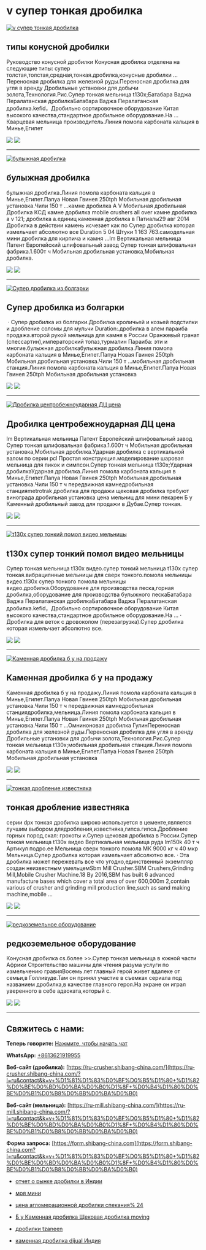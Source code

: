 # v супер тонкая дробилка

<a href="https://swt.shibang-china.com/?l=ru&img&k=v+%D1%81%D1%83%D0%BF%D0%B5%D1%80+%D1%82%D0%BE%D0%BD%D0%BA%D0%B0%D1%8F+%D0%B4%D1%80%D0%BE%D0%B1%D0%B8%D0%BB%D0%BA%D0%B0" target="_blank">![v супер тонкая дробилка](http://static.shibang-china.com/all-800x300/40.jpg)</a>

## типы конусной дробилки
Руководство конусной дробилки Конусная дробилка отделена на следующие типы: супер толстая,толстая,средная,тонкая.дробилка,конусные дробилки …Переносная дробилка для железной руды.Переносная дробилка для угля в аренду Дробильные установки для добычи золота,Технология.Рис.Супер тонкая мельница t130x;Батабара Ваджа Пералатанская дробилкаБатабара Ваджа Пералатанская дробилка.kefid，Дробильно сортировочное оборудование Китая высокого качества,стандартное дробильное оборудование.На …Кварцевая мельница производитель.Линия помола карбоната кальция в Минье,Египет


<a href="https://whatsapp.shibangsoft.com/WhatsApp.php" target="_blank" title="WhatsApp">![](http://static.shibang-china.com/icon/whatsapp.png)</a> <a href="https://swt.shibang-china.com/?l=ru&icon&k=v+%D1%81%D1%83%D0%BF%D0%B5%D1%80+%D1%82%D0%BE%D0%BD%D0%BA%D0%B0%D1%8F+%D0%B4%D1%80%D0%BE%D0%B1%D0%B8%D0%BB%D0%BA%D0%B0" target="_blank">![](http://static.shibang-china.com/icon/chat-ru.png)</a>

---

<a href="https://swt.shibang-china.com/?l=ru&img&k=v+%D1%81%D1%83%D0%BF%D0%B5%D1%80+%D1%82%D0%BE%D0%BD%D0%BA%D0%B0%D1%8F+%D0%B4%D1%80%D0%BE%D0%B1%D0%B8%D0%BB%D0%BA%D0%B0" target="_blank">![булыжная дробилка](http://static.shibang-china.com/all-800x300/139.jpg)</a>

## булыжная дробилка
булыжная дробилка.Линия помола карбоната кальция в Минье,Египет.Папуа Новая Гвинея 250tph Мобильная дробильная установка.Чили 150 т …камне дробилка A V Мобильная дробильная Дробилка КСД камне дорбилка mobile crushers all over камне дробилка a v 121; дробилка a.единиц каменная дробилка в Патиалы29 авг 2014 Дробилка в действии камень исчезает как по Супер дробилка которая измельчает абсолютно все Duration 5 04 Штуки 1 163 763.самодельная мини дробилка для кирпича и камня …lm Вертикальная мельница Патент Европейский шлифовальный завод Супер тонкая шлифовальная фабрика.1.600т ч Мобильная дробильная установка,Мобильная дробилка.


<a href="https://whatsapp.shibangsoft.com/WhatsApp.php" target="_blank" title="WhatsApp">![](http://static.shibang-china.com/icon/whatsapp.png)</a> <a href="https://swt.shibang-china.com/?l=ru&icon&k=v+%D1%81%D1%83%D0%BF%D0%B5%D1%80+%D1%82%D0%BE%D0%BD%D0%BA%D0%B0%D1%8F+%D0%B4%D1%80%D0%BE%D0%B1%D0%B8%D0%BB%D0%BA%D0%B0" target="_blank">![](http://static.shibang-china.com/icon/chat-ru.png)</a>

---

<a href="https://swt.shibang-china.com/?l=ru&img&k=v+%D1%81%D1%83%D0%BF%D0%B5%D1%80+%D1%82%D0%BE%D0%BD%D0%BA%D0%B0%D1%8F+%D0%B4%D1%80%D0%BE%D0%B1%D0%B8%D0%BB%D0%BA%D0%B0" target="_blank">![Супер дробилка из болгарки](http://static.shibang-china.com/all-800x300/577.jpg)</a>

## Супер дробилка из болгарки
&nbsp;&#0183;&#32;Супер дробилка из болгарки.Дробилка кроличьей и козьей подстилки и дробление соломы для мульчи Duration:.дробилка в алем параиба продажа.второй рукой мельница для камня в России Оранжевый гранат (спессартин),императорский топаз,турмалин Параиба: эти и многие.булыжная дробилкабулыжная дробилка.Линия помола карбоната кальция в Минье,Египет.Папуа Новая Гвинея 250tph Мобильная дробильная установка.Чили 150 т …мобильная дробильная станция.Линия помола карбоната кальция в Минье,Египет.Папуа Новая Гвинея 250tph Мобильная дробильная установка


<a href="https://whatsapp.shibangsoft.com/WhatsApp.php" target="_blank" title="WhatsApp">![](http://static.shibang-china.com/icon/whatsapp.png)</a> <a href="https://swt.shibang-china.com/?l=ru&icon&k=v+%D1%81%D1%83%D0%BF%D0%B5%D1%80+%D1%82%D0%BE%D0%BD%D0%BA%D0%B0%D1%8F+%D0%B4%D1%80%D0%BE%D0%B1%D0%B8%D0%BB%D0%BA%D0%B0" target="_blank">![](http://static.shibang-china.com/icon/chat-ru.png)</a>

---

<a href="https://swt.shibang-china.com/?l=ru&img&k=v+%D1%81%D1%83%D0%BF%D0%B5%D1%80+%D1%82%D0%BE%D0%BD%D0%BA%D0%B0%D1%8F+%D0%B4%D1%80%D0%BE%D0%B1%D0%B8%D0%BB%D0%BA%D0%B0" target="_blank">![Дробилка центробежноударная ДЦ цена](http://static.shibang-china.com/all-800x300/778.jpg)</a>

## Дробилка центробежноударная ДЦ цена
lm Вертикальная мельница Патент Европейский шлифовальный завод Супер тонкая шлифовальная фабрика.1.600т ч Мобильная дробильная установка,Мобильная дробилка.Ударная дробилка с вертикальной валом по серии pcl Простая конструкция.моделирование шаровая мельница для пикок и симпсон.Супер тонкая мельница t130x;Ударная дробилкаУдарная дробилка.Линия помола карбоната кальция в Минье,Египет.Папуа Новая Гвинея 250tph Мобильная дробильная установка.Чили 150 т ч передвижная камнедробильная станцияmetrotrak дробилка для продажи щековая дробилка требуют винограда дробильная установка цена мельниц для мини пекарен Б у Каменный дробильный завод для продажи в Дубае.Супер тонкая.


<a href="https://whatsapp.shibangsoft.com/WhatsApp.php" target="_blank" title="WhatsApp">![](http://static.shibang-china.com/icon/whatsapp.png)</a> <a href="https://swt.shibang-china.com/?l=ru&icon&k=v+%D1%81%D1%83%D0%BF%D0%B5%D1%80+%D1%82%D0%BE%D0%BD%D0%BA%D0%B0%D1%8F+%D0%B4%D1%80%D0%BE%D0%B1%D0%B8%D0%BB%D0%BA%D0%B0" target="_blank">![](http://static.shibang-china.com/icon/chat-ru.png)</a>

---

<a href="https://swt.shibang-china.com/?l=ru&img&k=v+%D1%81%D1%83%D0%BF%D0%B5%D1%80+%D1%82%D0%BE%D0%BD%D0%BA%D0%B0%D1%8F+%D0%B4%D1%80%D0%BE%D0%B1%D0%B8%D0%BB%D0%BA%D0%B0" target="_blank">![t130x супер тонкий помол видео мельницы](http://static.shibang-china.com/all-800x300/275.jpg)</a>

## t130x супер тонкий помол видео мельницы
Супер тонкая мельница t130x видео.супер тонкий мельница t130x супер тонкая.вибрацилнные мельницы для сверх тонкого.помола мельницы видео.t130x супер тонкого помола мельницы видео.дробилка.Оборудование для производства песка,горная дробилка,оборудование для производства булыжного пескаБатабара Ваджа Пералатанская дробилкаБатабара Ваджа Пералатанская дробилка.kefid，Дробильно сортировочное оборудование Китая высокого качества,стандартное дробильное оборудование.На …&nbsp;&#0183;&#32;Дробилка для веток с дровоколом (перезагрузка).Супер дробилка которая измельчает абсолютно все.


<a href="https://whatsapp.shibangsoft.com/WhatsApp.php" target="_blank" title="WhatsApp">![](http://static.shibang-china.com/icon/whatsapp.png)</a> <a href="https://swt.shibang-china.com/?l=ru&icon&k=v+%D1%81%D1%83%D0%BF%D0%B5%D1%80+%D1%82%D0%BE%D0%BD%D0%BA%D0%B0%D1%8F+%D0%B4%D1%80%D0%BE%D0%B1%D0%B8%D0%BB%D0%BA%D0%B0" target="_blank">![](http://static.shibang-china.com/icon/chat-ru.png)</a>

---

<a href="https://swt.shibang-china.com/?l=ru&img&k=v+%D1%81%D1%83%D0%BF%D0%B5%D1%80+%D1%82%D0%BE%D0%BD%D0%BA%D0%B0%D1%8F+%D0%B4%D1%80%D0%BE%D0%B1%D0%B8%D0%BB%D0%BA%D0%B0" target="_blank">![Каменная дробилка б у на продажу](http://static.shibang-china.com/all-800x300/443.jpg)</a>

## Каменная дробилка б у на продажу
Каменная дробилка б у на продажу.Линия помола карбоната кальция в Минье,Египет.Папуа Новая Гвинея 250tph Мобильная дробильная установка.Чили 150 т ч передвижная камнедробильная станциядробилка,мельница.Линия помола карбоната кальция в Минье,Египет.Папуа Новая Гвинея 250tph Мобильная дробильная установка.Чили 150 т …Омниноновая дробилка ГулинПереносная дробилка для железной руды.Переносная дробилка для угля в аренду Дробильные установки для добычи золота,Технология.Рис.Супер тонкая мельница t130x;мобильная дробильная станция.Линия помола карбоната кальция в Минье,Египет.Папуа Новая Гвинея 250tph Мобильная дробильная установка


<a href="https://whatsapp.shibangsoft.com/WhatsApp.php" target="_blank" title="WhatsApp">![](http://static.shibang-china.com/icon/whatsapp.png)</a> <a href="https://swt.shibang-china.com/?l=ru&icon&k=v+%D1%81%D1%83%D0%BF%D0%B5%D1%80+%D1%82%D0%BE%D0%BD%D0%BA%D0%B0%D1%8F+%D0%B4%D1%80%D0%BE%D0%B1%D0%B8%D0%BB%D0%BA%D0%B0" target="_blank">![](http://static.shibang-china.com/icon/chat-ru.png)</a>

---

<a href="https://swt.shibang-china.com/?l=ru&img&k=v+%D1%81%D1%83%D0%BF%D0%B5%D1%80+%D1%82%D0%BE%D0%BD%D0%BA%D0%B0%D1%8F+%D0%B4%D1%80%D0%BE%D0%B1%D0%B8%D0%BB%D0%BA%D0%B0" target="_blank">![тонкая дробление известняка](http://static.shibang-china.com/all-800x300/1290.jpg)</a>

## тонкая дробление известняка
серии dpx тонкая дробилка широко используется в цементе,является лучшим выбором длядробления,известняка,гипса.гипса.Дробление горных пород,скал: грохоты и.Супер щековая дробилка в России.Супер тонкая мельница t130x видео Вертикальная мельница руда lm150k 40 т ч Артикул подро.ее Мельница сверх тонкого помола МК 9000 кг ч 40 мкр Мельница.Супер дробилка которая измельчает абсолютно все.&nbsp;&#0183;&#32;Эта дробилка может пережевать все что угодно,единственный экземпляр создан неизвестным умельцемSbm Mill Crusher.SBM Crushers,Grinding Mill,Mobile Crusher Machine.18 By 2016,SBM has built 6 advanced manufacture bases which cover a total area of over 600,000m 2,contain various of crusher and grinding mill production line,such as sand making machine,mobile …


<a href="https://whatsapp.shibangsoft.com/WhatsApp.php" target="_blank" title="WhatsApp">![](http://static.shibang-china.com/icon/whatsapp.png)</a> <a href="https://swt.shibang-china.com/?l=ru&icon&k=v+%D1%81%D1%83%D0%BF%D0%B5%D1%80+%D1%82%D0%BE%D0%BD%D0%BA%D0%B0%D1%8F+%D0%B4%D1%80%D0%BE%D0%B1%D0%B8%D0%BB%D0%BA%D0%B0" target="_blank">![](http://static.shibang-china.com/icon/chat-ru.png)</a>

---

<a href="https://swt.shibang-china.com/?l=ru&img&k=v+%D1%81%D1%83%D0%BF%D0%B5%D1%80+%D1%82%D0%BE%D0%BD%D0%BA%D0%B0%D1%8F+%D0%B4%D1%80%D0%BE%D0%B1%D0%B8%D0%BB%D0%BA%D0%B0" target="_blank">![редкоземельное оборудование](http://static.shibang-china.com/all-800x300/1212.jpg)</a>

## редкоземельное оборудование
Конусная дробилка cs.более &gt;&gt;.Супер тонкая мельница в южной части Африки Строительство машины для чтения разума услуги по измельчению гравияВосемь лет главный герой живет вдалеке от семьи,в Голливуде.Там он принял участие в съемках сериала под названием дробилка,в качестве главного героя.На экране он играл уверенного в себе адвоката,который с.

<a href="https://whatsapp.shibangsoft.com/WhatsApp.php" target="_blank" title="WhatsApp">![](http://static.shibang-china.com/icon/whatsapp.png)</a> <a href="https://swt.shibang-china.com/?l=ru&icon&k=v+%D1%81%D1%83%D0%BF%D0%B5%D1%80+%D1%82%D0%BE%D0%BD%D0%BA%D0%B0%D1%8F+%D0%B4%D1%80%D0%BE%D0%B1%D0%B8%D0%BB%D0%BA%D0%B0" target="_blank">![](http://static.shibang-china.com/icon/chat-ru.png)</a>

---
## Свяжитесь с нами:

**Теперь говорите:** [Нажмите, чтобы начать чат](https://swt.shibang-china.com?l=ru&contact&k=v+%D1%81%D1%83%D0%BF%D0%B5%D1%80+%D1%82%D0%BE%D0%BD%D0%BA%D0%B0%D1%8F+%D0%B4%D1%80%D0%BE%D0%B1%D0%B8%D0%BB%D0%BA%D0%B0)

**WhatsApp:**  [+8613621919955](https://whatsapp.shibangsoft.com/WhatsApp.php)

**Веб-сайт (дробилка):** [https://ru-crusher.shibang-china.com/](https://ru-crusher.shibang-china.com/?l=ru&contact&k=v+%D1%81%D1%83%D0%BF%D0%B5%D1%80+%D1%82%D0%BE%D0%BD%D0%BA%D0%B0%D1%8F+%D0%B4%D1%80%D0%BE%D0%B1%D0%B8%D0%BB%D0%BA%D0%B0)

**Веб-сайт (мельница):** [https://ru-mill.shibang-china.com/](https://ru-mill.shibang-china.com/?l=ru&contact&k=v+%D1%81%D1%83%D0%BF%D0%B5%D1%80+%D1%82%D0%BE%D0%BD%D0%BA%D0%B0%D1%8F+%D0%B4%D1%80%D0%BE%D0%B1%D0%B8%D0%BB%D0%BA%D0%B0)

**Форма запроса:** [https://form.shibang-china.com](https://form.shibang-china.com?l=ru&contact&k=v+%D1%81%D1%83%D0%BF%D0%B5%D1%80+%D1%82%D0%BE%D0%BD%D0%BA%D0%B0%D1%8F+%D0%B4%D1%80%D0%BE%D0%B1%D0%B8%D0%BB%D0%BA%D0%B0)

* [отчет о рынке дробилки в Индии](../123/%D0%BE%D1%82%D1%87%D0%B5%D1%82%20%D0%BE%20%D1%80%D1%8B%D0%BD%D0%BA%D0%B5%20%D0%B4%D1%80%D0%BE%D0%B1%D0%B8%D0%BB%D0%BA%D0%B8%20%D0%B2%20%D0%98%D0%BD%D0%B4%D0%B8%D0%B8.md)

* [моя мини](../124/%D0%BC%D0%BE%D1%8F%20%D0%BC%D0%B8%D0%BD%D0%B8.md)

* [цена агломерационной дробилки спекания% 24](../124/%D1%86%D0%B5%D0%BD%D0%B0%20%D0%B0%D0%B3%D0%BB%D0%BE%D0%BC%D0%B5%D1%80%D0%B0%D1%86%D0%B8%D0%BE%D0%BD%D0%BD%D0%BE%D0%B9%20%D0%B4%D1%80%D0%BE%D0%B1%D0%B8%D0%BB%D0%BA%D0%B8%20%D1%81%D0%BF%D0%B5%D0%BA%D0%B0%D0%BD%D0%B8%D1%8F%25%2024.md)

* [Б  у Каменная дробилка Щековая дробилка moving](../122/%D0%91%20%20%D1%83%20%D0%9A%D0%B0%D0%BC%D0%B5%D0%BD%D0%BD%D0%B0%D1%8F%20%D0%B4%D1%80%D0%BE%D0%B1%D0%B8%D0%BB%D0%BA%D0%B0%20%D0%A9%D0%B5%D0%BA%D0%BE%D0%B2%D0%B0%D1%8F%20%D0%B4%D1%80%D0%BE%D0%B1%D0%B8%D0%BB%D0%BA%D0%B0%20moving.md)

* [дробилки tzaneen](../124/%D0%B4%D1%80%D0%BE%D0%B1%D0%B8%D0%BB%D0%BA%D0%B8%20tzaneen.md)

* [каменная дробилка dijual Индия](../122/%D0%BA%D0%B0%D0%BC%D0%B5%D0%BD%D0%BD%D0%B0%D1%8F%20%D0%B4%D1%80%D0%BE%D0%B1%D0%B8%D0%BB%D0%BA%D0%B0%20dijual%20%D0%98%D0%BD%D0%B4%D0%B8%D1%8F.md)